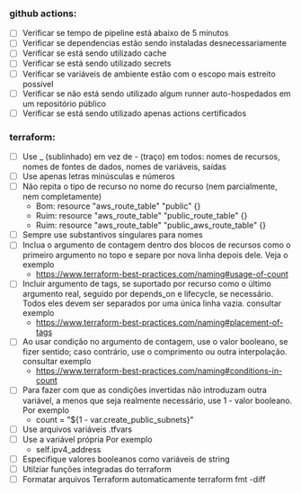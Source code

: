 ### github actions:

* [ ] Verificar se tempo de pipeline está abaixo de 5 minutos
* [ ] Verificar se dependencias estão sendo instaladas desnecessariamente
* [ ] Verificar se está sendo utilizado cache
* [ ] Verificar se está sendo utilizado secrets
* [ ] Verificar se variáveis ​​de ambiente estão com o escopo mais estreito possível
* [ ] Verificar se não está sendo utilizado algum runner auto-hospedados em um repositório público
* [ ] Verificar se está sendo utilizado apenas actions certificados

### terraform:

* [ ] Use _ (sublinhado) em vez de - (traço) em todos: nomes de recursos, nomes de fontes de dados, nomes de variáveis, saídas
* [ ] Use apenas letras minúsculas e números
* [ ] Não repita o tipo de recurso no nome do recurso (nem parcialmente, nem completamente)
    * Bom: resource "aws_route_table" "public" {}
    * Ruim: resource "aws_route_table" "public_route_table" {}
    * Ruim: resource "aws_route_table" "public_aws_route_table" {}
* [ ] Sempre use substantivos singulares para nomes
* [ ] Inclua o argumento de contagem dentro dos blocos de recursos como o primeiro argumento no topo e separe por nova linha depois dele. Veja o exemplo
    * https://www.terraform-best-practices.com/naming#usage-of-count
* [ ] Incluir argumento de tags, se suportado por recurso como o último argumento real, seguido por depends_on e lifecycle, se necessário. Todos eles devem ser separados por uma única linha vazia. consultar exemplo
    * https://www.terraform-best-practices.com/naming#placement-of-tags
* [ ] Ao usar condição no argumento de contagem, use o valor booleano, se fizer sentido; caso contrário, use o comprimento ou outra interpolação. consultar exemplo
    * https://www.terraform-best-practices.com/naming#conditions-in-count
* [ ] Para fazer com que as condições invertidas não introduzam outra variável, a menos que seja realmente necessário, use 1 - valor booleano. Por exemplo
    * count = "${1 - var.create_public_subnets}"
* [ ] Use arquivos variáveis .tfvars
* [ ] Use a variável própria Por exemplo
    * self.ipv4_address
* [ ] Especifique valores booleanos como variáveis ​​de string
* [ ] Utilziar funções integradas do terraform
* [ ] Formatar arquivos Terraform automaticamente terraform fmt -diff